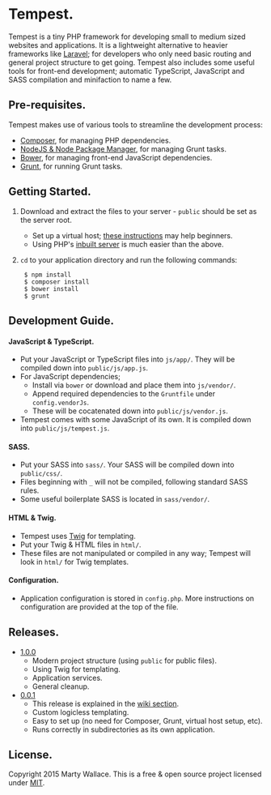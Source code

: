 # Tempest.

Tempest is a tiny PHP framework for developing small to medium sized websites and applications. It is a lightweight alternative to heavier frameworks like [Laravel](http://laravel.com/); for developers who only need basic routing and general project structure to get going. Tempest also includes some useful tools for front-end development; automatic TypeScript, JavaScript and SASS compilation and minifaction to name a few.

## Pre-requisites.

Tempest makes use of various tools to streamline the development process:

* [Composer](https://getcomposer.org/), for managing PHP dependencies.
* [NodeJS & Node Package Manager](http://nodejs.org/), for managing Grunt tasks.
* [Bower](http://bower.io/), for managing front-end JavaScript dependencies.
* [Grunt](http://gruntjs.com/), for running Grunt tasks.

## Getting Started.

1. Download and extract the files to your server - `public` should be set as the server root.
	* Set up a virtual host; [these instructions](http://sawmac.com/xampp/virtualhosts/) may help beginners.
	* Using PHP's [inbuilt server](http://php.net/manual/en/features.commandline.webserver.php) is much easier than the above.
2. `cd` to your application directory and run the following commands:

		$ npm install
		$ composer install
		$ bower install
		$ grunt

## Development Guide.

#### JavaScript & TypeScript.

* Put your JavaScript or TypeScript files into `js/app/`. They will be compiled down into `public/js/app.js`.
* For JavaScript dependencies;
	* Install via `bower` or download and place them into `js/vendor/`.
	* Append required dependencies to the `Gruntfile` under `config.vendorJs`.
	* These will be cocatenated down into `public/js/vendor.js`.
* Tempest comes with some JavaScript of its own. It is compiled down into `public/js/tempest.js`.

#### SASS.

* Put your SASS into `sass/`. Your SASS will be compiled down into `public/css/`.
* Files beginning with `_` will not be compiled, following standard SASS rules.
* Some useful boilerplate SASS is located in `sass/vendor/`.

#### HTML & Twig.

* Tempest uses [Twig](http://twig.sensiolabs.org/) for templating.
* Put your Twig & HTML files in `html/`.
* These files are not manipulated or compiled in any way; Tempest will look in `html/` for Twig templates.

#### Configuration.

* Application configuration is stored in `config.php`. More instructions on configuration are provided at the top of the file.

## Releases.

* [1.0.0](https://github.com/MartyWallace/Tempest/releases/tag/1.0.0)
	* Modern project structure (using `public` for public files).
	* Using Twig for templating.
	* Application services.
	* General cleanup.
* [0.0.1](https://github.com/MartyWallace/Tempest/releases/tag/0.0.1)
	* This release is explained in the [wiki section](https://github.com/MartyWallace/Tempest/wiki).
    * Custom logicless templating.
    * Easy to set up (no need for Composer, Grunt, virtual host setup, etc).
    * Runs correctly in subdirectories as its own application.

## License.

Copyright 2015 Marty Wallace. This is a free & open source project licensed under [MIT](http://opensource.org/licenses/MIT).